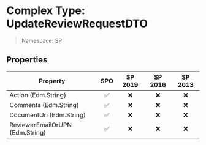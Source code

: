 # Complex Type: UpdateReviewRequestDTO

> Namespace: SP

## Properties

Property | SPO | SP 2019 | SP 2016 | SP 2013
----------|:---:|:-------:|:-------:|:-------:
Action (Edm.String) | ✅ | ❌ | ❌ | ❌
Comments (Edm.String) | ✅ | ❌ | ❌ | ❌
DocumentUri (Edm.String) | ✅ | ❌ | ❌ | ❌
ReviewerEmailOrUPN (Edm.String) | ✅ | ❌ | ❌ | ❌